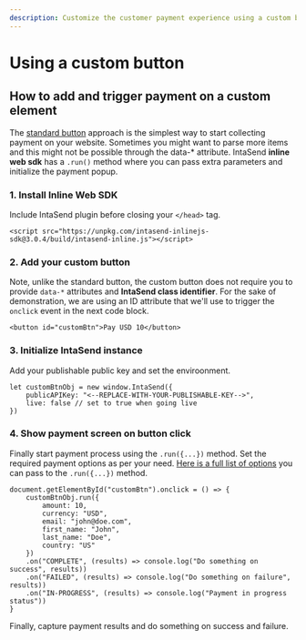 ```yaml
---
description: Customize the customer payment experience using a custom button.
---
```


# Using a custom button

## How to add and trigger payment on a custom element

The [standard button](payment-button.md) approach is the simplest way to start collecting payment on your website. Sometimes you might want to parse more items and this might not be possible through the data-\* attribute. IntaSend **inline web sdk** has a `.run()` method where you can pass extra parameters and initialize the payment popup.

### 1. Install Inline Web SDK

Include IntaSend plugin before closing your `</head>` tag.

```
<script src="https://unpkg.com/intasend-inlinejs-sdk@3.0.4/build/intasend-inline.js"></script>
```

### 2. Add your custom button

Note, unlike the standard button, the custom button does not require you to provide `data-*` attributes and **IntaSend class identifier**. For the sake of demonstration, we are using an ID attribute that we'll use to trigger the `onclick` event in the next code block.

```
<button id="customBtn">Pay USD 10</button>
```

### 3. Initialize IntaSend instance

Add your publishable public key and set the enviroonment.

```
let customBtnObj = new window.IntaSend({
    publicAPIKey: "<--REPLACE-WITH-YOUR-PUBLISHABLE-KEY-->",
    live: false // set to true when going live
})
```

### 4. Show payment screen on button click

Finally start payment process using the `.run({...})` method. Set the required payment options as per your need. [Here is a full list of options](payment-data-parameters.md) you can pass to the `.run({...})` method.

```
document.getElementById("customBtn").onclick = () => {
    customBtnObj.run({
        amount: 10,
        currency: "USD",
        email: "john@doe.com",
        first_name: "John",
        last_name: "Doe",
        country: "US"
    })
    .on("COMPLETE", (results) => console.log("Do something on success", results))
    .on("FAILED", (results) => console.log("Do something on failure", results))
    .on("IN-PROGRESS", (results) => console.log("Payment in progress status"))
}
```

Finally, capture payment results and do something on success and failure.
